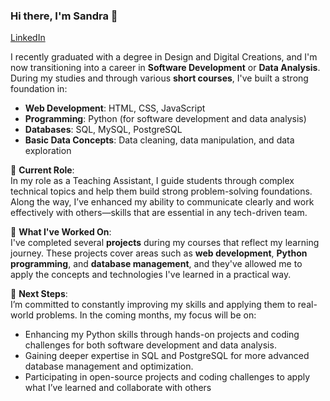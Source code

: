 ### Hi there, I'm Sandra 👋

[LinkedIn](https://www.linkedin.com/in/sandra-b-bb217b120/)


I recently graduated with a degree in  Design and Digital Creations, and I'm now transitioning into a career in **Software Development** or **Data Analysis**. During my studies and through various **short courses**, I've built a strong foundation in:

- **Web Development**: HTML, CSS, JavaScript
- **Programming**: Python (for software development and data analysis)
- **Databases**: SQL, MySQL, PostgreSQL
- **Basic Data Concepts**: Data cleaning, data manipulation, and data exploration


💼 **Current Role**:  
In my role as a Teaching Assistant, I guide students through complex technical topics and help them build strong problem-solving foundations. Along the way, I’ve enhanced my ability to communicate clearly and work effectively with others—skills that are essential in any tech-driven team.

📂 **What I've Worked On**:  
I've completed several **projects** during my courses that reflect my learning journey. 
These projects cover areas such as **web development**, **Python programming**, and **database management**, 
and they've allowed me to apply the concepts and technologies I've learned in a practical way.

🌱 **Next Steps**:  
I’m committed to constantly improving my skills and applying them to real-world problems. In the coming months, my focus will be on:

- Enhancing my Python skills through hands-on projects and coding challenges for both software development and data analysis.
- Gaining deeper expertise in SQL and PostgreSQL for more advanced database management and optimization.
- Participating in open-source projects and coding challenges to apply what I’ve learned and collaborate with others


